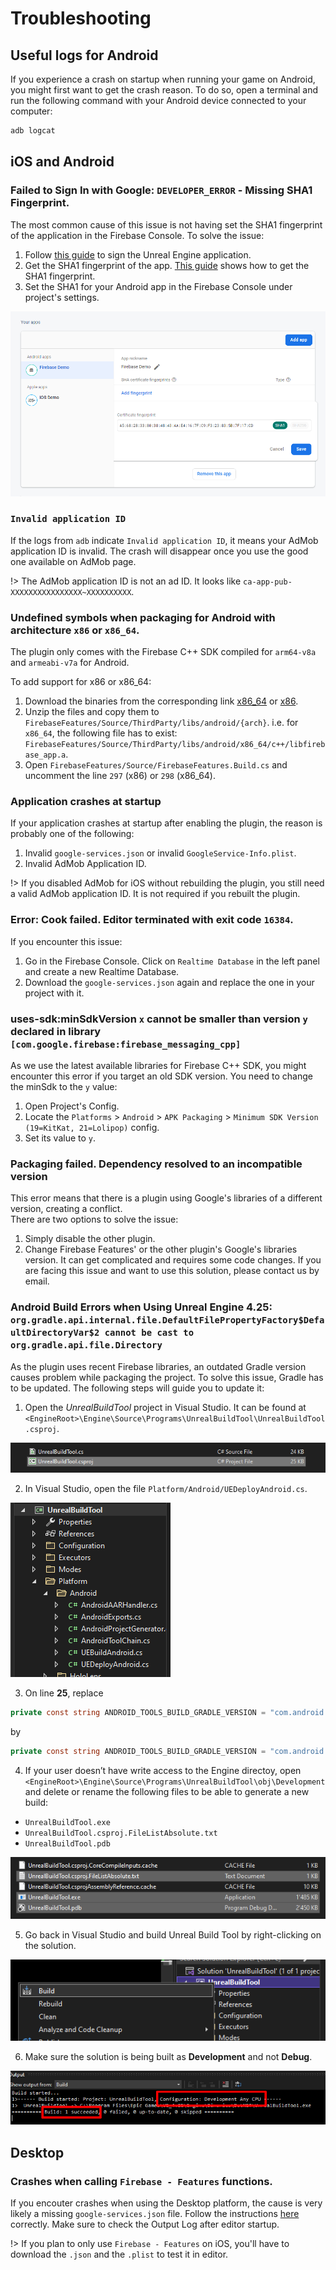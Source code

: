
# Troubleshooting
## Useful logs for Android
If you experience a crash on startup when running your game on Android, you might first want to get the crash reason. To do so, open a terminal and run the following command with your Android device connected to your computer:
```sh
adb logcat
```
## iOS and Android
### Failed to Sign In with Google: `DEVELOPER_ERROR` - Missing SHA1 Fingerprint.
The most common cause of this issue is not having set the SHA1 fingerprint of the application in the Firebase Console.
To solve the issue:
1. Follow [this guide](https://docs.unrealengine.com/4.27/en-US/SharingAndReleasing/Mobile/Android/DistributionSigning/) to sign the Unreal Engine application.
2. Get the SHA1 fingerprint of the app. [This guide](https://developers.google.com/android/guides/client-auth?authuser=0&hl=en) shows how to get the SHA1 fingerprint.
3. Set the SHA1 for your Android app in the Firebase Console under project's settings. 

<div class="centered">
  <img src="_images/SetSHA1.png"/>
</div>

### `Invalid application ID`
If the logs from `adb` indicate `Invalid application ID`, it means your AdMob application ID is invalid. The crash will disappear once you use the good one available on AdMob page.

!> The AdMob application ID is not an ad ID. It looks like `ca-app-pub-XXXXXXXXXXXXXXXX~XXXXXXXXXX`.

### Undefined symbols when packaging for Android with architecture `x86` or `x86_64`.
The plugin only comes with the Firebase C++ SDK compiled for `arm64-v8a` and `armeabi-v7a` for Android.

To add support for x86 or x86_64:
1. Download the binaries from the corresponding link [x86_64](https://drive.google.com/file/d/1_7M2rxWNOxnt_ijLTlb5P1e-1q5zNtNx/view?usp=sharing) or [x86](https://drive.google.com/file/d/1lgfNdldpKNL9MkImqRAoSyQADMbuN4B8/view?usp=sharing).
2. Unzip the files and copy them to `FirebaseFeatures/Source/ThirdParty/libs/android/{arch}`. i.e. for `x86_64`, the following file has to exist: `FirebaseFeatures/Source/ThirdParty/libs/android/x86_64/c++/libfirebase_app.a`.
3. Open `FirebaseFeatures/Source/FirebaseFeatures.Build.cs` and uncomment the line `297` (x86) or `298` (x86_64).

### Application crashes at startup
If your application crashes at startup after enabling the plugin, the reason is probably one of the following:
1. Invalid `google-services.json` or invalid `GoogleService-Info.plist`.
2. Invalid AdMob Application ID.

!> If you disabled AdMob for iOS without rebuilding the plugin, you still need a valid AdMob application ID. It is not required if you rebuilt the plugin.


### Error: Cook failed. Editor terminated with exit code `16384`.
If you encounter this issue:
1. Go in the Firebase Console. Click on `Realtime Database` in the left panel and create a new Realtime Database.
2. Download the `google-services.json` again and replace the one in your project with it.

### uses-sdk:minSdkVersion `x` cannot be smaller than version `y` declared in library `[com.google.firebase:firebase_messaging_cpp]`
As we use the latest available libraries for Firebase C++ SDK, you might encounter this error if you target an old SDK version.
You need to change the minSdk to the `y` value:
1. Open Project's Config.
2. Locate the `Platforms` > `Android` > `APK Packaging` > `Minimum SDK Version (19=KitKat, 21=Lolipop)` config.
3. Set its value to `y`.

### Packaging failed. Dependency resolved to an incompatible version
This error means that there is a plugin using Google's libraries of a different version, creating a conflict.  
There are two options to solve the issue:
1. Simply disable the other plugin.
2. Change Firebase Features' or the other plugin's Google's libraries version. 
It can get complicated and requires some code changes. If you are facing this issue and want to use this solution, please contact us by email.

### Android Build Errors when Using Unreal Engine 4.25: `org.gradle.api.internal.file.DefaultFilePropertyFactory$DefaultDirectoryVar$2 cannot be cast to org.gradle.api.file.Directory`

As the plugin uses recent Firebase libraries, an outdated Gradle version causes problem while packaging the project. To solve this issue, Gradle has to be updated. The following steps will guide you to update it:
1. Open the *UnrealBuildTool* project in Visual Studio. It can be found at `<EngineRoot>\Engine\Source\Programs\UnrealBuildTool\UnrealBuildTool.csproj`. 

<div class="centered">
  <img src="_images/UnrealBuildToolcs.png"/>
</div>

2. In Visual Studio, open the file `Platform/Android/UEDeployAndroid.cs`.

<div class="centered">
  <img src="_images/UEDeployAndroidcs.png"/>
</div>

3. On line **25**, replace 
```cs
private const string ANDROID_TOOLS_BUILD_GRADLE_VERSION = "com.android.tools.build:gradle:3.5.3";
```
by 
```cs
private const string ANDROID_TOOLS_BUILD_GRADLE_VERSION = "com.android.tools.build:gradle:4.0.0";
```

4. If your user doesn’t have write access to the Engine directoy, open `<EngineRoot>\Engine\Source\Programs\UnrealBuildTool\obj\Development` and delete or rename the following files to be able to generate a new build:
  - `UnrealBuildTool.exe`
  - `UnrealBuildTool.csproj.FileListAbsolute.txt`
  - `UnrealBuildTool.pdb`
 
<div class="centered">
  <img src="_images/UBFilesToDelete.png"/>
</div>

5. Go back in Visual Studio and build Unreal Build Tool by right-clicking on the solution.

<div class="centered">
  <img src="_images/BuildSolution.png"/>
</div>

6. Make sure the solution is being built as **Development** and not **Debug**.


<div class="centered">
  <img src="_images/BuildResult.png"/>
</div>

## Desktop
### Crashes when calling `Firebase - Features` functions.
If you encouter crashes when using the Desktop platform, the cause is very likely a missing `google-services.json` file. Follow the instructions [here](/installation) correctly. Make sure to check the Output Log after editor startup.

!> If you plan to only use `Firebase - Features` on iOS, you'll have to download the `.json` and the `.plist` to test it in editor.
